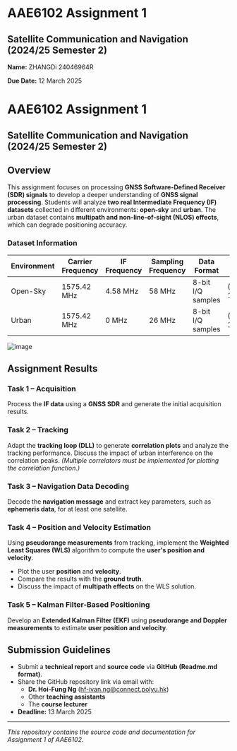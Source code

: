 # AAE6102 Assignment 1

## Satellite Communication and Navigation (2024/25 Semester 2)
 
**Name:** ZHANGDi 24046964R

**Due Date:** 12 March 2025  

# AAE6102 Assignment 1

## Satellite Communication and Navigation (2024/25 Semester 2)


## Overview  
This assignment focuses on processing **GNSS Software-Defined Receiver (SDR) signals** to develop a deeper understanding of **GNSS signal processing**. Students will analyze **two real Intermediate Frequency (IF) datasets** collected in different environments: **open-sky** and **urban**. The urban dataset contains **multipath and non-line-of-sight (NLOS) effects**, which can degrade positioning accuracy.

### Dataset Information  

| Environment | Carrier Frequency | IF Frequency | Sampling Frequency | Data Format | Ground Truth Coordinates | Data Length | Collection Date (UTC) |
|------------|------------------|--------------|-------------------|------------|-----------------------|------------|-----------------|
| Open-Sky  | 1575.42 MHz | 4.58 MHz | 58 MHz | 8-bit I/Q samples | (22.328444770087565, 114.1713630049711) | 90 seconds | 14/10/2021 12.21pm|
| Urban     | 1575.42 MHz | 0 MHz | 26 MHz | 8-bit I/Q samples | (22.3198722, 114.209101777778) | 90 seconds | 07/06/2019 04.49am |

![image](https://github.com/IPNL-POLYU/AAE6102-assignments/blob/main/Picture1.png)

## Assignment Results  

### **Task 1 – Acquisition**  
Process the **IF data** using a **GNSS SDR** and generate the initial acquisition results.

### **Task 2 – Tracking**  
Adapt the **tracking loop (DLL)** to generate **correlation plots** and analyze the tracking performance. Discuss the impact of urban interference on the correlation peaks. *(Multiple correlators must be implemented for plotting the correlation function.)*

### **Task 3 – Navigation Data Decoding**  
Decode the **navigation message** and extract key parameters, such as **ephemeris data**, for at least one satellite.

### **Task 4 – Position and Velocity Estimation**  
Using **pseudorange measurements** from tracking, implement the **Weighted Least Squares (WLS)** algorithm to compute the **user's position and velocity**.  
- Plot the user **position** and **velocity**.  
- Compare the results with the **ground truth**.  
- Discuss the impact of **multipath effects** on the WLS solution.

### **Task 5 – Kalman Filter-Based Positioning**  
Develop an **Extended Kalman Filter (EKF)** using **pseudorange and Doppler measurements** to estimate **user position and velocity**.

## Submission Guidelines  
- Submit a **technical report** and **source code** via **GitHub (Readme.md format)**.
- Share the GitHub repository link via email with:  
  - **Dr. Hoi-Fung Ng** (hf-ivan.ng@connect.polyu.hk)  
  - Other **teaching assistants**  
  - The **course lecturer**  
- **Deadline:** 13 March 2025  

---
*This repository contains the source code and documentation for Assignment 1 of AAE6102.*  

